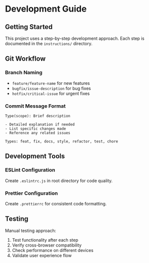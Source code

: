 # Development Guide

## Getting Started

This project uses a step-by-step development approach. Each step is documented in the `instructions/` directory.

## Git Workflow

### Branch Naming
- `feature/feature-name` for new features
- `bugfix/issue-description` for bug fixes
- `hotfix/critical-issue` for urgent fixes

### Commit Message Format
```
Type(scope): Brief description

- Detailed explanation if needed
- List specific changes made
- Reference any related issues

Types: feat, fix, docs, style, refactor, test, chore
```

## Development Tools

### ESLint Configuration
Create `.eslintrc.js` in root directory for code quality.

### Prettier Configuration
Create `.prettierrc` for consistent code formatting.

## Testing

Manual testing approach:
1. Test functionality after each step
2. Verify cross-browser compatibility
3. Check performance on different devices
4. Validate user experience flow
